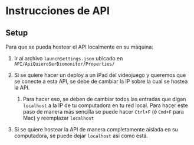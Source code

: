 # Instrucciones de API

## Setup

Para que se pueda hostear el API localmente en su máquina:

1. Ir al archivo `launchSettings.json` ubicado en `API/ApiQuieroSerBiomonitor/Properties/`

2. Si se quiere hacer un deploy a un iPad del videojuego y queremos que se conecte a esta API, se debe de cambiar la IP sobre la cual se hostea la API.
   
   1. Para hacer eso, se deben de cambiar todos las entradas que digan `localhost` a la IP de tu computadora en tu red local. Para hacer este paso de manera más sencilla se puede hacer `Ctrl+F` (ó `Cmd+F` para Mac) y reemplazar `localhost`

3. Si se quiere hostear la API de manera completamente aislada en su computadora, se puede dejar `localhost` así como está.